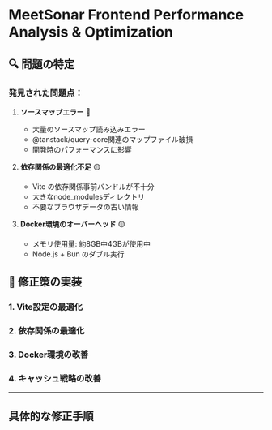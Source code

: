 # MeetSonar Frontend Performance Analysis & Optimization

## 🔍 問題の特定

### 発見された問題点：

1. **ソースマップエラー** 🔴
   - 大量のソースマップ読み込みエラー
   - @tanstack/query-core関連のマップファイル破損
   - 開発時のパフォーマンスに影響

2. **依存関係の最適化不足** 🟡
   - Vite の依存関係事前バンドルが不十分
   - 大きなnode_modulesディレクトリ
   - 不要なブラウザデータの古い情報

3. **Docker環境のオーバーヘッド** 🟡
   - メモリ使用量: 約8GB中4GBが使用中
   - Node.js + Bun のダブル実行

## 🚀 修正策の実装

### 1. Vite設定の最適化
### 2. 依存関係の最適化  
### 3. Docker環境の改善
### 4. キャッシュ戦略の改善

---

## 具体的な修正手順
